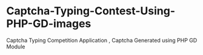# Captcha-Typing-Contest-Using-PHP-GD-images
Captcha Typing Competition Application , Captcha Generated using PHP GD Module
